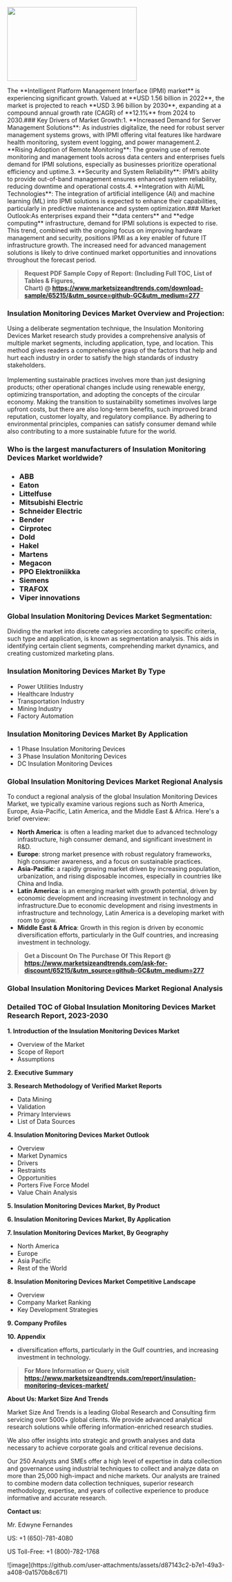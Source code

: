 <p><img class="alignnone size-medium wp-image-20088" src="https://ffe5etoiles.com/wp-content/uploads/2024/12/MST1-300x171.png" alt="" width="300" height="171" /></p>The **Intelligent Platform Management Interface (IPMI) market** is experiencing significant growth. Valued at **USD 1.56 billion in 2022**, the market is projected to reach **USD 3.96 billion by 2030**, expanding at a compound annual growth rate (CAGR) of **12.1%** from 2024 to 2030.### Key Drivers of Market Growth:1. **Increased Demand for Server Management Solutions**: As industries digitalize, the need for robust server management systems grows, with IPMI offering vital features like hardware health monitoring, system event logging, and power management.2. **Rising Adoption of Remote Monitoring**: The growing use of remote monitoring and management tools across data centers and enterprises fuels demand for IPMI solutions, especially as businesses prioritize operational efficiency and uptime.3. **Security and System Reliability**: IPMI’s ability to provide out-of-band management ensures enhanced system reliability, reducing downtime and operational costs.4. **Integration with AI/ML Technologies**: The integration of artificial intelligence (AI) and machine learning (ML) into IPMI solutions is expected to enhance their capabilities, particularly in predictive maintenance and system optimization.### Market Outlook:As enterprises expand their **data centers** and **edge computing** infrastructure, demand for IPMI solutions is expected to rise. This trend, combined with the ongoing focus on improving hardware management and security, positions IPMI as a key enabler of future IT infrastructure growth. The increased need for advanced management solutions is likely to drive continued market opportunities and innovations throughout the forecast period.</p><blockquote id="" class=""><strong>Request PDF Sample Copy of Report: (Including Full TOC, List of Tables &amp; Figures, Chart)&nbsp;@&nbsp;<strong><a href="https://www.marketsizeandtrends.com/download-sample/65215/&utm_source=github-GC&utm_medium=277" target="_blank">https://www.marketsizeandtrends.com/download-sample/65215/&utm_source=github-GC&utm_medium=277</a></strong></strong></blockquote><h3 id="" class="">Insulation Monitoring Devices Market&nbsp;Overview and Projection:</h3><p id="" class="">Using a deliberate segmentation technique, the Insulation Monitoring Devices Market research study provides a comprehensive analysis of multiple market segments, including application, type, and location. This method gives readers a comprehensive grasp of the factors that help and hurt each industry in order to satisfy the high standards of industry stakeholders. <br /> <br />Implementing sustainable practices involves more than just designing products; other operational changes include using renewable energy, optimizing transportation, and adopting the concepts of the circular economy. Making the transition to sustainability sometimes involves large upfront costs, but there are also long-term benefits, such improved brand reputation, customer loyalty, and regulatory compliance. By adhering to environmental principles, companies can satisfy consumer demand while also contributing to a more sustainable future for the world.</p><h3 id="" class="">Who is the largest manufacturers of&nbsp;Insulation Monitoring Devices Market worldwide?</h3><h3 class=""><p><ul><li>ABB </li><li> Eaton </li><li> Littelfuse </li><li> Mitsubishi Electric </li><li> Schneider Electric </li><li> Bender </li><li> Cirprotec </li><li> Dold </li><li> Hakel </li><li> Martens </li><li> Megacon </li><li> PPO Elektroniikka </li><li> Siemens </li><li> TRAFOX </li><li> Viper innovations</li></ul></p></h3><h3 id="" class="">Global&nbsp;Insulation Monitoring Devices Market Segmentation:</h3><p id="" class="">Dividing the market into discrete categories according to specific criteria, such type and application, is known as segmentation analysis. This aids in identifying certain client segments, comprehending market dynamics, and creating customized marketing plans.</p><h3 id="" class="">Insulation Monitoring Devices Market&nbsp;By Type</h3><p><p><ul><li>Power Utilities Industry </li><li> Healthcare Industry </li><li> Transportation Industry </li><li> Mining Industry </li><li> Factory Automation</p></li></ul></p></p><h3 id="" class="">Insulation Monitoring Devices Market&nbsp;By Application</h3><p class=""><p><ul><li>1 Phase Insulation Monitoring Devices </li><li> 3 Phase Insulation Monitoring Devices </li><li> DC Insulation Monitoring Devices</li></ul></p></p><h3 id="" class="">Global Insulation Monitoring Devices Market Regional Analysis</h3><p id="" class="">To conduct a regional analysis of the global Insulation Monitoring Devices Market, we typically examine various regions such as North America, Europe, Asia-Pacific, Latin America, and the Middle East &amp; Africa. Here's a brief overview:</p><ul><li><strong>North America</strong>: is often a leading market due to advanced technology infrastructure, high consumer demand, and significant investment in R&amp;D.</li><li><strong>Europe</strong>: strong market presence with robust regulatory frameworks, high consumer awareness, and a focus on sustainable practices.</li><li><strong>Asia-Pacific</strong>: a rapidly growing market driven by increasing population, urbanization, and rising disposable incomes, especially in countries like China and India.</li><li><strong>Latin America</strong>: is an emerging market with growth potential, driven by economic development and increasing investment in technology and infrastructure.Due to economic development and rising investments in infrastructure and technology, Latin America is a developing market with room to grow.</li><li><strong>Middle East &amp; Africa</strong>: Growth in this region is driven by economic diversification efforts, particularly in the Gulf countries, and increasing investment in technology.</li></ul><blockquote id="" class=""><strong>Get a Discount On The Purchase Of This Report @ <strong><a href="https://www.marketsizeandtrends.com/ask-for-discount/65215/&utm_source=github-GC&utm_medium=277" target="_blank">https://www.marketsizeandtrends.com/ask-for-discount/65215/&utm_source=github-GC&utm_medium=277</a></strong></strong></blockquote><h3 id="" class="">Global Insulation Monitoring Devices Market Regional Analysis</h3><h3 id="" class="">Detailed TOC of Global Insulation Monitoring Devices Market Research Report, 2023-2030</h3><p id="" class=""><strong>1. Introduction of the Insulation Monitoring Devices Market</strong></p><ul><li>Overview of the Market</li><li>Scope of Report</li><li>Assumptions</li></ul><p id="" class=""><strong>2. Executive Summary</strong></p><p id="" class=""><strong>3. Research Methodology of Verified Market Reports</strong></p><ul><li>Data Mining</li><li>Validation</li><li>Primary Interviews</li><li>List of Data Sources</li></ul><p id="" class=""><strong>4. Insulation Monitoring Devices Market Outlook</strong></p><ul><li>Overview</li><li>Market Dynamics</li><li>Drivers</li><li>Restraints</li><li>Opportunities</li><li>Porters Five Force Model</li><li>Value Chain Analysis</li></ul><p id="" class=""><strong>5. Insulation Monitoring Devices Market, By Product</strong></p><p id="" class=""><strong>6. Insulation Monitoring Devices Market, By Application</strong></p><p id="" class=""><strong>7. Insulation Monitoring Devices Market, By Geography</strong></p><ul><li>North America</li><li>Europe</li><li>Asia Pacific</li><li>Rest of the World</li></ul><p id="" class=""><strong>8. Insulation Monitoring Devices Market Competitive Landscape</strong></p><ul><li>Overview</li><li>Company Market Ranking</li><li>Key Development Strategies</li></ul><p id="" class=""><strong>9. Company Profiles</strong></p><p id="" class=""><strong>10. Appendix</strong></p><ul><li>diversification efforts, particularly in the Gulf countries, and increasing investment in technology.</li></ul><blockquote id="" class=""><strong>For More Information or Query, visit <strong><strong><a href="https://www.marketsizeandtrends.com/report/insulation-monitoring-devices-market/" target="_blank">https://www.marketsizeandtrends.com/report/insulation-monitoring-devices-market/</a></strong></strong></strong></blockquote><p id="" class=""><strong>About Us: Market Size And Trends</strong></p><p id="" class="">Market Size And Trends is a leading Global Research and Consulting firm servicing over 5000+ global clients. We provide advanced analytical research solutions while offering information-enriched research studies.</p><p id="" class="">We also offer insights into strategic and growth analyses and data necessary to achieve corporate goals and critical revenue decisions.</p><p id="" class="">Our 250 Analysts and SMEs offer a high level of expertise in data collection and governance using industrial techniques to collect and analyze data on more than 25,000 high-impact and niche markets. Our analysts are trained to combine modern data collection techniques, superior research methodology, expertise, and years of collective experience to produce informative and accurate research.</p><p id="" class=""><strong>Contact us:</strong></p><p id="" class="">Mr. Edwyne Fernandes</p><p id="" class="">US: +1 (650)-781-4080</p><p id="" class="">US Toll-Free: +1 (800)-782-1768</p>
![image](https://github.com/user-attachments/assets/d87143c2-b7e1-49a3-a408-0a1570b8c671)
